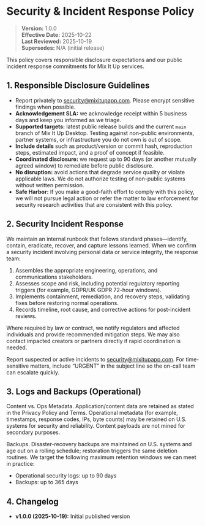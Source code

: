 # Security & Incident Response Policy

> **Version:** 1.0.0  
> **Effective Date:** 2025-10-22  
> **Last Reviewed:** 2025-10-19  
> **Supersedes:** N/A (initial release)

This policy covers responsible disclosure expectations and our public incident response commitments for Mix It Up services.

## 1. Responsible Disclosure Guidelines

- Report privately to <security@mixitupapp.com>. Please encrypt sensitive findings when possible.
- **Acknowledgement SLA:** we acknowledge receipt within 5 business days and keep you informed as we triage.
- **Supported targets:** latest public release builds and the current `main` branch of Mix It Up Desktop. Testing against non-public environments, partner systems, or infrastructure you do not own is out of scope.
- **Include details** such as product/version or commit hash, reproduction steps, estimated impact, and a proof of concept if feasible.
- **Coordinated disclosure:** we request up to 90 days (or another mutually agreed window) to remediate before public disclosure.
- **No disruption:** avoid actions that degrade service quality or violate applicable laws. We do not authorize testing of non-public systems without written permission.
- **Safe Harbor:** If you make a good-faith effort to comply with this policy, we will not pursue legal action or refer the matter to law enforcement for security research activities that are consistent with this policy.

## 2. Security Incident Response

We maintain an internal runbook that follows standard phases—identify, contain, eradicate, recover, and capture lessons learned. When we confirm a security incident involving personal data or service integrity, the response team:

1. Assembles the appropriate engineering, operations, and communications stakeholders.
2. Assesses scope and risk, including potential regulatory reporting triggers (for example, GDPR/UK GDPR 72-hour windows).
3. Implements containment, remediation, and recovery steps, validating fixes before restoring normal operations.
4. Records timeline, root cause, and corrective actions for post-incident reviews.

Where required by law or contract, we notify regulators and affected individuals and provide recommended mitigation steps. We may also contact impacted creators or partners directly if rapid coordination is needed.

Report suspected or active incidents to <security@mixitupapp.com>. For time-sensitive matters, include “URGENT” in the subject line so the on-call team can escalate quickly.

## 3. Logs and Backups (Operational)

Content vs. Ops Metadata. Application/content data are retained as stated in the Privacy Policy and Terms. Operational metadata (for example, timestamps, response codes, IPs, byte counts) may be retained on U.S. systems for security and reliability. Content payloads are not mined for secondary purposes.

Backups. Disaster-recovery backups are maintained on U.S. systems and age out on a rolling schedule; restoration triggers the same deletion routines. We target the following maximum retention windows we can meet in practice:

- Operational security logs: up to 90 days
- Backups: up to 365 days

## 4. Changelog

- **v1.0.0 (2025-10-19):** Initial published version
